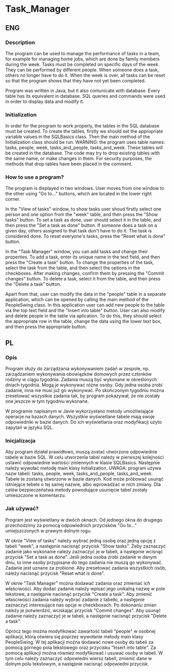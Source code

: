 # Task_Manager

## ENG

### Description

The program can be used to manage the performance of tasks in a team, for example for managing home jobs, which are done by family members during the week. Tasks must be completed on specific days of the week. 
They can be performed by different people. When someone does a task, others no longer have to do it. When the week is over, all tasks can be reset so that the program shows that they have not yet been completed.

Program was written in Java, but it also comunicate with database. Every table has its equivalent in database. SQL queries and commands were used in order to display data and modify it.

### Initialization

In order for the program to work properly, the tables in the SQL database must be created. To create the tables, firstly we should set the appropriate variable values in the SQLBasics class. Then the main method 
of the Initialization class should be run. WARNING: the program uses table names: tasks, people, week, tasks_and_people, tasks_and_week. These tables will be created in the database. The code may try to drop 
existing tables with the same name, or make changes in them. For security purposes, the methods that drop tables have been placed in the comment.

### How to use a program?

The program is displayed in two windows. User moves from one window to the other using "Go to..." buttons, which are located in the lower right corner. 

In the "View of tasks" window, to show tasks user shoud firstly select one person and one option from the "week" table, and then press the "Show tasks" button. To set a task as done, user should select it in 
the table, and then press the "Set a task as done" button. If someone does a task on a given day, others assigned to that task don't have to do it. The task is considered done. To reset everyone's tasks, 
press the "Reset what is done" button.

In the "Task Manager" window, you can add tasks and change their properties. To add a task, enter its unique name in the text field, and then press the "Create a task" button. To change the properties 
of the task, select the task from the table, and then select the options in the checkboxes. After making changes, confirm them by pressing the "Commit changes" button. To delete a task, select it from the table, 
and then press the "Delete a task" button.

Apart from that, user can modify the data in the "people" table in a separate application, which can be opened by calling the main method of the PeopleSwing.class. In this application user can add new people to the table via the top text field and the "Insert into table" button. User can also modify and delete people in the table via aplication. To do this, they should select the appropriate row in the table, change the data using the lower text box, and then press the appropriate button.

## PL

### Opis

Program służy do zarządzania wykonywaniem zadań w zespole, np. zarządzaniem wykonywania obowiązków domowych przez członków rodziny w ciągu tygodnia. Zadania muszą być wykonane w określonych dniach tygodnia. Mogą 
je wykonywać różne osoby. Gdy jedna osoba zrobi zadanie, inna nie musi już go wykonywać. Po skończonym tygodniu można zresetować wszystkie zadania tak, by program pokazywał, że nie zostały one jeszcze w tym 
tygodniu wykonane.

W programie napisanym w Javie wykorzystano metody umożliwiające operacje na bazach danych. Wszystkie wyświetlane tabele mają swoje odpowiedniki w bazie danych. Do ich wyświetlania oraz modyfikacji użyto zapytań 
w języku SQL.

### Inicjalizacja

Aby program działał prawidłowo, muszą zostać utworzone odpowiednie tabele w bazie SQL. W celu utworzenia tabel należy w pierwszej kolejności ustawić odpowiednie wartości zmiennych w klasie SQLBasics. Następnie 
należy wywołać metodę main klasy Initialization. UWAGA: program używa nazw tabeli: tasks, people, week, tasks_and_people, tasks_and_week. Tabele te zostaną utworzone w bazie danych. Kod może próbować usunąć 
istniejące tebele o tej samej nazwie, albo wprowadzać w nich zmiany. Dla celów bezpieczeństwa metody powodujące usunięcie tabel zostały umieszczone w komentarzu.

### Jak używać?

Program jest wyświetlany w dwóch oknach. Od jednego okna do drugiego przechodzimy za pomocą odpowiednich przycisków "Go to..." umiejszczonych w prawym dolnym rogu. 

W oknie "View of tasks" należy wybrać jedną osobę oraz jedną opcję z tabeli "week", a następnie nacisnąć przycisk "Show tasks". Żeby zaznaczyć zadanie jako wykonanie należy zaznaczyć je w tabeli, a następnie 
wcisnąć przycisk "Set a task as done". Jeśli jedna osoba zrobi zadanie w danym dniu, to inne osoby przypisane do tego zadania nie muszą go wykonywać. Zadanie jest uznane za zrobione. Aby zresetować zadania 
wszystkich osób, należy nacisnąć przycisk "Reset what is done".

W oknie "Task Manager" można dodawać zadania oraz zmieniać ich właściwości. Aby dodać zadanie należy wpisać jego unikalną nazwę w pole tekstowe, a następnie nacisnąć przycisk "Create a task". Aby zmienić 
właściwości zadania należy wybrać zadanie z tabelki, a następnie zaznaczyć interesujące nas opcje w checkboxach. Po dokonaniu zmian należy je potwierdzić, wciskając przycisk "Commit changes". Aby usunąć 
zadanie należy zaznaczyć je w tabeli, a następnie nacisnąć przycisk "Delete a task".

Oprócz tego można modyfikować zawartość tabeli "people" w osobnej aplikacji, którą otwiera się poprzez wywołanie metody main klasy PeopleSwing. W tej aplikacji można dodawać nowe osoby do tabeli za pomocą górnego pola tekstowego oraz przycisku "Insert into table". Za pomocą aplikacji można również modyfikować i usuwać osoby w tabeli. W tym celu należy zaznaczyć odpowiedni wiersz tabeli, zmienić dane w dolnym polu tekstowym, a następnie nacisnąć odpowiedni przycisk.
